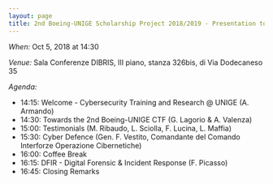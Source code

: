 ```yaml
---
layout: page
title: 2nd Boeing-UNIGE Scholarship Project 2018/2019 - Presentation to Students
---
```


*When:* Oct 5, 2018 at 14:30

*Venue:* Sala Conferenze DIBRIS, III piano, stanza 326bis, di Via Dodecaneso 35

*Agenda:*

* 14:15: Welcome - Cybersecurity Training and Research @ UNIGE  (A. Armando)
* 14:30: Towards the 2nd Boeing-UNIGE CTF (G. Lagorio & A. Valenza) 
* 15:00: Testimonials (M. Ribaudo, L. Sciolla, F. Lucina, L. Maffia)
* 15:30: Cyber Defence (Gen. F. Vestito, Comandante del Comando Interforze Operazione Cibernetiche) 
* 16:00: Coffee Break
* 16:15: DFIR - Digital Forensic & Incident Response (F. Picasso)
* 16:45: Closing Remarks


